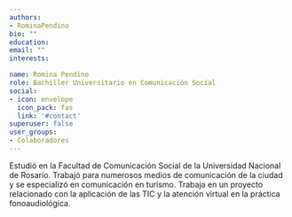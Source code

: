 ```yaml
---
authors:
- RominaPendino
bio: ""
education:
email: ""
interests:

name: Romina Pendino
role: Bachiller Universitario en Comunicación Social
social:
- icon: envelope
  icon_pack: fas
  link: '#contact'
superuser: false
user_groups:
- Colaboradores
---
```


Estudió en la Facultad de Comunicación Social de la Universidad Nacional de Rosario. Trabajó para numerosos medios de comunicación de la ciudad y se especializó en comunicación en turismo. Trabaja en un proyecto relacionado con la aplicación de las TIC y la atención virtual en la práctica fonoaudiológica. 


